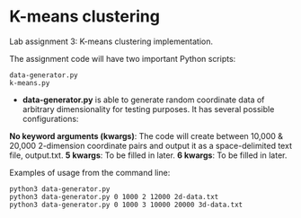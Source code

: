 # K-means clustering

Lab assignment 3: K-means clustering implementation.

The assignment code will have two important Python scripts:

```
data-generator.py
k-means.py
```

* **data-generator.py** is able to generate random coordinate data of arbitrary dimensionality for testing purposes. It has several possible configurations:

**No keyword arguments (kwargs)**: The code will create between 10,000 & 20,000 2-dimension coordinate pairs and output it as a space-delimited text file, output.txt. 
**5 kwargs**: To be filled in later.
**6 kwargs**: To be filled in later.

Examples of usage from the command line:

```
python3 data-generator.py
python3 data-generator.py 0 1000 2 12000 2d-data.txt
python3 data-generator.py 0 1000 3 10000 20000 3d-data.txt
```
